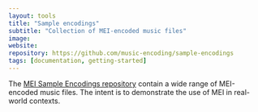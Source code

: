 ```yaml
---
layout: tools
title: "Sample encodings"
subtitle: "Collection of MEI-encoded music files"
image:
website:
repository: https://github.com/music-encoding/sample-encodings
tags: [documentation, getting-started]
---
```


The [MEI Sample Encodings repository](https://github.com/music-encoding/sample-encodings) contain a wide range of MEI-encoded music files. The intent is to demonstrate the use of MEI in real-world contexts.
